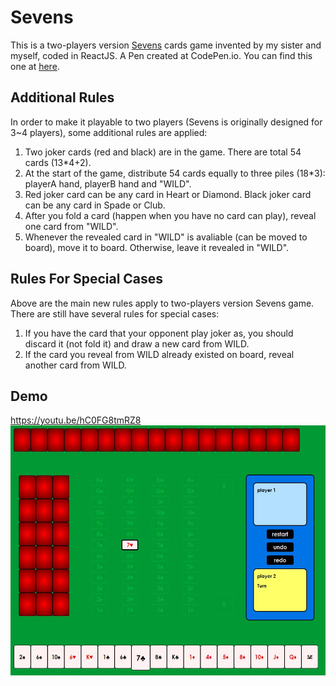 # Sevens
This is a two-players version [Sevens](https://en.wikipedia.org/wiki/Sevens_(card_game)) cards game invented by my sister and myself, coded in ReactJS. A Pen created at CodePen.io. You can find this one at [here](https://codepen.io/whereitisvc/pen/NMzbRV).

## Additional Rules
In order to make it playable to two players (Sevens is originally designed for 3~4 players), some additional rules are applied:
1. Two joker cards (red and black) are in the game. There are total 54 cards (13\*4+2).
2. At the start of the game, distribute 54 cards equally to three piles (18\*3): playerA hand, playerB hand and "WILD".
3. Red joker card can be any card in Heart or Diamond. Black joker card can be any card in Spade or Club.
4. After you fold a card (happen when you have no card can play), reveal one card from "WILD".
5. Whenever the revealed card in "WILD" is avaliable (can be moved to board), move it to board. Otherwise, leave it revealed in "WILD".

## Rules For Special Cases
Above are the main new rules apply to two-players version Sevens game. There are still have several rules for special cases:
1. If you have the card that your opponent play joker as, you should discard it (not fold it) and draw a new card from WILD.
2. If the card you reveal from WILD already existed on board, reveal another card from WILD.

## Demo
https://youtu.be/hC0FG8tmRZ8
<br>
<img src="demo/1.JPG" width=550 height=400/>
